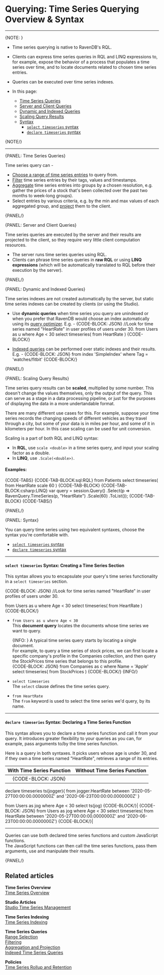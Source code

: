 ﻿# Querying: Time Series Querying Overview & Syntax

---

{NOTE: }

* Time series querying is native to RavenDB's RQL.  
  
* Clients can express time series queries in RQL and LINQ expressions to, 
  for example, expose the behavior of a process that populates a time series 
  over time, and to locate documents related to chosen time series entries.  

* Queries can be executed over time series indexes.  

* In this page:  
  * [Time Series Queries](../../../document-extensions/timeseries/querying/overview-and-syntax#time-series-queries)
  * [Server and Client Queries](../../../document-extensions/timeseries/querying/overview-and-syntax#server-and-client-queries)  
  * [Dynamic and Indexed Queries](../../../document-extensions/timeseries/querying/overview-and-syntax#dynamic-and-indexed-queries)  
  * [Scaling Query Results](../../../document-extensions/timeseries/querying/overview-and-syntax#scaling-query-results)  
  * [Syntax](../../../document-extensions/timeseries/querying/overview-and-syntax#syntax)  
     * [`select timeseries` syntax](../../../document-extensions/timeseries/querying/overview-and-syntax#syntax-creating-a-time-series-section)  
     * [`declare timeseries` syntax](../../../document-extensions/timeseries/querying/overview-and-syntax#syntax-declaring-a-time-series-function)  


{NOTE/}

---

{PANEL: Time Series Queries}

Time series query can -  

* [Choose a range of time series entries](../../../document-extensions/timeseries/querying/choosing-query-range) 
  to query from.  
* [Filter](../../../document-extensions/timeseries/querying/filtering) 
  time series entries by their tags, values and timestamps.  
* [Aggregate](../../../document-extensions/timeseries/querying/aggregation-and-projections) 
  time series entries into groups by a chosen resolution, e.g. gather the prices 
  of a stock that's been collected over the past two months to week-long groups).  
* Select entries by various criteria, e.g. by the min and max values of each aggregated group, 
  and [project](../../../document-extensions/timeseries/querying/aggregation-and-projections) 
  them to the client.  

{PANEL/}

{PANEL: Server and Client Queries}

Time series queries are executed by the server and their results are projected 
to the client, so they require very little client computation resources.  

* The server runs time series queries using RQL.  
* Clients can phrase time series queries in **raw RQL** or using **LINQ expressions** 
  (which will be automatically translated to RQL before their execution by the server).  

{PANEL/}

{PANEL: Dynamic and Indexed Queries}

Time series indexes are not created automatically by the server, but static time series 
indexes can be created by clients (or using the Studio).  

* Use **dynamic queries** when time series you query are unindexed 
  or when you prefer that RavenDB would choose an index automatically 
  using its [query optimizer](../../../indexes/querying/what-is-rql#query-optimizer). E.g. - 
   {CODE-BLOCK: JSON}
//Look for time series named "HeartRate" in user profiles of users under 30.
from Users as u where Age < 30
    select timeseries(
    from HeartRate
)
   {CODE-BLOCK/}

* [Indexed queries](../../../document-extensions/timeseries/querying/indexed-queries) 
  can be performed over static indexes and their results. E.g. -
   {CODE-BLOCK: JSON}
from index 'SimpleIndex'
    where Tag = 'watches/fitbit'
   {CODE-BLOCK/}

{PANEL/}

{PANEL: Scaling Query Results}

Time series query results can be **scaled**, multiplied by some number. This doesn't 
change the values themselves, only the output of the query. This can serve as a stage 
in a data processing pipeline, or just for the purposes of displaying the data in a 
more undertandable format.  

There are many different use cases for this. For example, suppose your time series
records the changing speeds of different vehicles as they travel through a city, 
but some of your data is in miles per hour, and some of it in kilometers per hour. In 
this case scaling can be used for unit conversion.  

Scaling is a part of both RQL and LINQ syntax:  
* In **RQL**, use `scale <double>` in a time series query, and input your scaling 
factor as a double.  
* In **LINQ**, use `.Scale(<double>)`.  

#### Examples:  

{CODE-TABS}
{CODE-TAB-BLOCK:sql:RQL}
from Patients
select timeseries(
    from HeartRate
    scale 60
)
{CODE-TAB-BLOCK}
{CODE-TAB-BLOCK:csharp:LINQ}
var query = session.Query<Patient>()
    .Select(p => RavenQuery.TimeSeries(p, "HeartRate")
    .Scale(60)
    .ToList());
{CODE-TAB-BLOCK}
{CODE-TABS/}

{PANEL/}

{PANEL: Syntax}

You can query time series using two equivalent syntaxes, 
choose the syntax you're comfortable with.  

* [`select timeseries` syntax](../../../document-extensions/timeseries/querying/overview-and-syntax#syntax-creating-a-time-series-section)  
* [`declare timeseries` syntax](../../../document-extensions/timeseries/querying/overview-and-syntax#syntax-declaring-a-time-series-function)  

---

#### `select timeseries` Syntax: Creating a Time Series Section

This syntax allows you to encapsulate your query's time series functionality 
in a `select timeseries` section.  

{CODE-BLOCK: JSON}
//Look for time series named "HeartRate" in user profiles of users under 30.

from Users as u where Age < 30
select timeseries(
    from HeartRate
)
{CODE-BLOCK/}

* `from Users as u where Age < 30`  
  This **document query** locates the documents whose time series we want to query.  
  
    {INFO: }
    A typical time series query starts by locating a single document.  
    For example, to query a time series of stock prices, we can first 
    locate a specific company's profile in the Companies collection, 
    and then query the StockPrices time series that belongs to this profile.  
      {CODE-BLOCK: JSON}
      from Companies as c where Name = 'Apple'
      select timeseries(
          from StockPrices
      )
      {CODE-BLOCK/}
    {INFO/}

* `select timeseries`  
  The `select` clause defines the time series query.  

* `from HeartRate`  
  The `from` keyword is used to select the time series we'd query, by its name.  

---

#### `declare timeseries` Syntax: Declaring a Time Series Function

This syntax allows you to declare a time series function and call it 
from your query. It introduces greater flexibility to your queries as 
you can, for example, pass arguments to/by the time series function.  

Here is a query in both syntaxes. It picks users whose age is under 30, 
and if they own a time series named "HeartRate", retrieves a range of 
its entries.  


| With Time Series Function | Without Time Series Function |
|:---:|:---:|
| {CODE-BLOCK: JSON}
declare timeseries ts(jogger){
    from jogger.HeartRate 
    between 
       '2020-05-27T00:00:00.0000000Z'
      and 
       '2020-06-23T00:00:00.0000000Z'
}

from Users as jog where Age < 30
select ts(jog)
{CODE-BLOCK/}| {CODE-BLOCK: JSON} 
 from Users as jog where Age < 30
 select timeseries(
    from HeartRate 
    between 
       '2020-05-27T00:00:00.0000000Z'
      and 
       '2020-06-23T00:00:00.0000000Z')
    {CODE-BLOCK/}|

---

Queries can use both declared time series functions and custom JavaScript functions.  
The JavaScript functions can then call the time series functions, pass them arguments, 
use and manipulate their results.  

{PANEL/}


## Related articles

**Time Series Overview**  
[Time Series Overview](../../../document-extensions/timeseries/overview)  

**Studio Articles**  
[Studio Time Series Management](../../../studio/database/document-extensions/time-series)  

**Time Series Indexing**  
[Time Series Indexing](../../../document-extensions/timeseries/indexing)  

**Time Series Queries**  
[Range Selection](../../../document-extensions/timeseries/querying/choosing-query-range)  
[Filtering](../../../document-extensions/timeseries/querying/filtering)  
[Aggregation and Projection](../../../document-extensions/timeseries/querying/aggregation-and-projections)  
[Indexed Time Series Queries](../../../document-extensions/timeseries/querying/indexed-queries)

**Policies**  
[Time Series Rollup and Retention](../../../document-extensions/timeseries/rollup-and-retention)  
